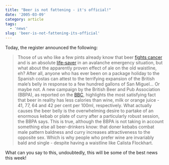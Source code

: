 ```yaml
---
title: "Beer is not fattening - it's official!"
date: '2005-03-09'
category: article
tags:
  - 'news'
slug: 'beer-is-not-fattening-its-official'
---
```


Today, the register announced the following:

> Those of us who like a few pints already know that beer [fights cancer][1] and is an absolute [life-saver][2] in an avalanche emergency situation, but what about the apparently proven effect of ale on the old waistline, eh?
> After all, anyone who has ever been on a package holiday to the Spanish costas can attest to the terrifying expansion of the British male’s belly in response to a few hundred gallons of San Miguel…
> Or maybe not. A new campaign by the British Beer and Pub Association (BBPA), as reported on the [BBC][3], highlights the most satisfying fact that beer in reality has less calories than wine, milk or orange juice - 41, 77, 64 and 42 per cent per 100ml, respectively.
> What actually causes the beer belly is the overwhelming desire to partake of an enormous kebab or plate of curry after a particularly robust session, the BBPA says. This is true, although the BBPA is not taking in account something else all beer-drinkers know: that doner kebabs combat male pattern baldness and curry increases attractiveness to the opposite sex.
> Which is why people who prefer wine are invariably bald and single - despite having a waistline like Calista Flockhart.

What can you say to this, undoubtedly, this will be some of the best news this week!

[1]: https://www.theregister.co.uk/2005/01/20/beer_fights_cancer/
[2]: https://www.theregister.co.uk/2005/01/31/avalanche_escape/
[3]: https://news.bbc.co.uk/1/hi/magazine/4329323.stm
